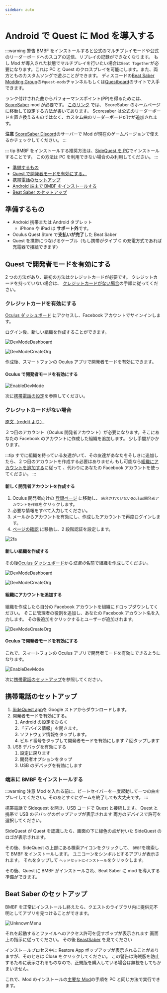 ```yaml
---
sidebar: auto
---
```


# Android で Quest に Mod を導入する

:::warning 警告
BMBF をインストールすると公式のマルチプレイモードや公式のリーダーボードへのスコアの送信、リプレイの記録ができなくなります。 もし Mod が導入された状態でマルチプレイを行いたい場合は`Beat Together`が必要になります。これは PC と Quest のクロスプレイを可能にします。また、両方とものカスタムソングで遊ぶことができます。 ディスコードの[Beat Saber Modding Group](discord.gg/beatsabermods)の`#quest-mods`チャンネルもしくは[Questboard](https://questmodding.com)のサイトで入手できます。

ランク付けされた曲からパフォーマンスポイント(PP)を得るためには、 [ScoreSaber](https://new.scoresaber.com/quest) mod が必要です。 [このリンク](https://new.scoresaber.com/quest) では、 ScoreSaber のホームページに移動して設定する方法が書いてあります。 Scoresaber は公式のリーダーボードを置き換えるものではなく、カスタム曲のリーダーボードだけが追加されます。

**注意** [ScoreSaber Discord](https://discord.gg/WpuDMwU)のサーバーで Mod が現在のゲームバージョンで使えるかチェックしてください。
:::

::: tip
BMBF をインストールする推奨方法は、[SideQuest を PC](/ja/quest-modding.md#sidequestでbmbfをインストールする)でインストールすることです。 この方法は PC を利用できない場合のみ利用してください。
:::

- [準備するもの](#準備するもの)
- [Quest で開発者モードを有効にする。](#questで開発者モードを有効にする)
- [携帯電話のセットアップ](#携帯電話のセットアップ)
- [Android 端末で BMBF をインストールする](#端末にbmbfをインストールする)
- [Beat Saber のセットアップ](#beat-saberのセットアップ)

## 準備するもの

- Android 携帯または Android タブレット
  - iPhone や iPad は **サポート外**です。
- Oculus Quest Store で**支払いが完了**した Beat Saber
- Quest を携帯につなげるケーブル（もし携帯がタイプ C の充電方式であれば充電器で接続できます）

## Quest で開発者モードを有効にする

2 つの方法があり、最初の方法はクレジットカードが必要です。 クレジットカードを持っていない場合は、 [クレジットカードがない場合](#i-have-no-credit-card)の手順に従ってください。

### クレジットカードを有効にする

[Oculus ダッシュボード](https://dashboard.oculus.com/) にアクセスし、Facebook アカウントでサインインします。

ログイン後、新しい組織を作成することができます。

![DevModeDashboard](~@images/beginners-guide/DevModeDashboard.png)

![DevModeCreateOrg](~@images/beginners-guide/DevModeCreateOrg.png)

作成後、スマートフォンの Oculus アプリで開発者モードを有効にできます。

#### Oculus で開発者モードを有効にする

![EnableDevMode](~@images/beginners-guide/EnableDevMode.png)

次に[携帯電話の設定](#setup-your-phone)を参照してください。

### クレジットカードがない場合

[原文（reddit より）](https://www.reddit.com/r/sidequest/comments/jaxy4u/cant_verify_oculus_developer_account/?utm_source=amp&utm_medium=&utm_content=post_body)

２つ目のアカウント（Oculus 開発者アカウント）が必要になります。そこにあなたの Facebook のアカウントに作成した組織を追加します。 少し手間がかかります。

:::tip
すでに組織を持っている友達がいて、その友達があなたをそしきに追加したら、２つ目のアカウントを作成する必要はありません もし可能なら[組織にアカウントを追加する](#add-yourself-to-the-organization)に従って 、代わりにあなたの Facebook アカウントを使ってください。
:::

#### 新しく開発者アカウントを作成する

1. Oculus 開発者向けの [登録ページ](https://developer.oculus.com/sign-up/) に移動し、 `統合されていないOculus開発者アカウントを作成`をクリックします。
2. 必要な情報をすべて入力してください。
3. メールからアカウントを有効にし、作成したアカウントで再度ログインします。
4. [ページの確認](https://developer.oculus.com/manage/verify/) に移動し、2 段階認証を設定します。

![2fa](~@images/beginners-guide/2fa.png)

#### 新しい組織を作成する

その後[Oculus ダッシュボード](https://dashboard.oculus.com/)から*任意の*名前で組織を作成してください。

![DevModeDashboard](~@images/beginners-guide/DevModeDashboard.png)

![DevModeCreateOrg](~@images/beginners-guide/DevModeCreateOrg.png)

#### 組織にアカウントを追加する

組織を作成したら自分の Facebook アカウントを組織にドロップダウンしてください。 そこに管理者の役割を追加し、あなたの Facebook アカウント名を入力します。 その後追加をクリックするとユーザーが追加されます。

![DevModeCreateOrg](~@images/beginners-guide/addmember.png)

#### Oculus で開発者モードを有効にする

これで、スマートフォンの Oculus アプリで開発者モードを有効にできるようになります。

![EnableDevMode](~@images/beginners-guide/EnableDevMode.png)

次に[携帯電話のセットアップ](#携帯電話のセットアップ)を参照してください。

## 携帯電話のセットアップ

1. [SideQuest app](https://play.google.com/store/apps/details?id=side.quest.mobile)を Google ストアからダウンロードします。
2. 開発者モードを有効にする。
   1. Android の設定をひらく
   2. 「デバイス情報」を開きます。
   3. ソフトウェア情報をタップします。
   4. ビルド番号をタップして開発者モードを有効にします 7 回タップします
3. USB デバッグを有効にする
   1. 設定に戻ります
   2. 開発者オプションをタップ
   3. USB のデバッグを有効にします

### 端末に BMBF をインストールする

:::warning 注意
Mod を入れる前に、ビートセイバーを一度起動して一つの曲をプレイしてください。そのあとすぐにゲームを終了しても大丈夫です。
:::

携帯電話で Sidequest を開き、USB コードで Quest と接続します。 Quest と携帯で USB のデバッグのポップアップが表示されます 両方のデバイスで許可を選択してください。

SideQuest が Quest を認識したら、画面の下に緑色の点が付いた SideQuest のロゴが表示されます。

その後、SideQuest の上部にある検索アイコンをクリックして、 `BMBF`を検索して BMBF をインストールします。 ユニコーンをシンボルとするアプリが表示されます。 それをタップして `ヘッドセットにインストール`をクリックします。

その後、Quest に BMBF がインストールされ、Beat Saber に mod を導入する準備ができます。

## Beat Saber のセットアップ

BMBF を正常にインストールし終えたら、クエストのライブラリ内に提供元不明としてアプリを見つけることができます。

![UnknownMenu](~@images/beginners-guide/quest_home-menu.jpg)

それを起動するとファイルへのアクセス許可を促すポップが表示されます 画面上の指示に従ってください。 その後 [BeastSaber](https://bsaber.com) を見てください

インストールプロセス中に Restore App ポップアップが表示されることがありますが、そのときは Close をクリックしてください。 この警告は海賊版を防止するために表示されるものなので、正規版を購入している場合は無視をしてもかまいません。

これで、Mod のインストールの[主要な Mod](/jp/quest-modding.md#コアmod)の手順を PC と同じ方法で実行できます。
